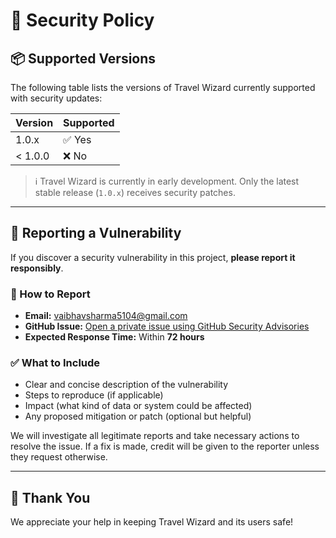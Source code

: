 # 🔐 Security Policy

## 📦 Supported Versions

The following table lists the versions of Travel Wizard currently supported with security updates:

| Version  | Supported          |
|----------|--------------------|
| 1.0.x    | ✅ Yes              |
| < 1.0.0  | ❌ No               |

> ℹ️ Travel Wizard is currently in early development. Only the latest stable release (`1.0.x`) receives security patches.

---

## 🚨 Reporting a Vulnerability

If you discover a security vulnerability in this project, **please report it responsibly**.

### 🔁 How to Report

- **Email:** [vaibhavsharma5104@gmail.com](mailto:vaibhavsharma5104@gmail.com)
- **GitHub Issue:** [Open a private issue using GitHub Security Advisories](https://github.com/vaibhav5104/travelwizard/security/advisories)
- **Expected Response Time:** Within **72 hours**

### ✅ What to Include

- Clear and concise description of the vulnerability
- Steps to reproduce (if applicable)
- Impact (what kind of data or system could be affected)
- Any proposed mitigation or patch (optional but helpful)

We will investigate all legitimate reports and take necessary actions to resolve the issue. If a fix is made, credit will be given to the reporter unless they request otherwise.

---

## 🙏 Thank You

We appreciate your help in keeping Travel Wizard and its users safe!

